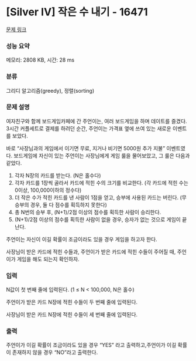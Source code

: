 # [Silver IV] 작은 수 내기 - 16471 

[문제 링크](https://www.acmicpc.net/problem/16471) 

### 성능 요약

메모리: 2808 KB, 시간: 28 ms

### 분류

그리디 알고리즘(greedy), 정렬(sorting)

### 문제 설명

<p>여자친구와 함께 보드게임카페에 간 주언이는, 여러 보드게임을 하며 데이트를 즐겼다. 3시간 커플세트로 결제를 하려던 순간, 주언이는 가격표 옆에 쓰여 있는 새로운 이벤트를 보았다. </p>

<p>바로 “사장님과의 게임에서 이기면 무료, 지거나 비기면 5000원 추가 지불” 이벤트였다. 보드게임에 자신이 있는 주언이는 사장님에게 게임 룰을 물어보았고, 그 룰은 다음과 같았다. </p>

<ol>
	<li>각자 N장의 카드를 받는다. (N은 홀수다) </li>
	<li>각자 카드를 1장씩 골라서 카드에 적힌 수의 크기를 비교한다. (각 카드에 적힌 수는 0이상, 100,000이하의 정수다)</li>
	<li>더 작은 수가 적힌 카드를 낸 사람이 1점을 얻고, 승부에 사용된 카드는 버린다. (무승부의 경우, 둘 다 점수를 획득하지 못한다)</li>
	<li>총 N번의 승부 후, (N+1)/2점 이상의 점수를 획득한 사람이 승리한다.</li>
	<li>(N+1)/2점 이상의 점수를 획득한 사람이 없을 경우, 승자가 없는 것으로 게임이 끝난다. </li>
</ol>

<p>주언이는 자신이 이길 확률이 조금이라도 있을 경우 게임을 하고자 한다. </p>

<p>사장님이 받은 카드에 적힌 수들과, 주언이가 받은 카드에 적힌 수들이 주어질 때, 주언이가 게임을 해도 되는지 확인하자. </p>

### 입력 

 <p>N값이 첫 번째 줄에 입력된다. (1 ≤ N < 100,000, N은 홀수)</p>

<p>주언이가 받은 카드 N장에 적힌 수들이 두 번째 줄에 입력된다.</p>

<p>사장님이 받은 카드 N장에 적힌 수들이 세 번째 줄에 입력된다. </p>

### 출력 

 <p>주언이가 이길 확률이 조금이라도 있을 경우 “YES” 라고 출력하고,주언이가 이길 확률이 존재하지 않을 경우 “NO”라고 출력한다.</p>



